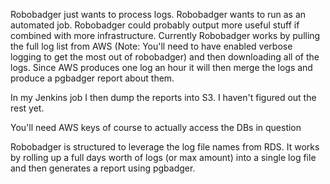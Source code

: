 Robobadger just wants to process logs. Robobadger wants to run as an automated job. Robobadger could probably output more useful stuff if combined with more infrastructure. Currently Robobadger works by pulling the full log list from AWS (Note: You'll need to have enabled verbose logging to get the most out of robobadger) and then downloading all of the logs. Since AWS produces one log an hour it will then merge the logs and produce a pgbadger report about them.

In my Jenkins job I then dump the reports into S3. I haven't figured out the rest yet.

You'll need AWS keys of course to actually access the DBs in question

Robobadger is structured to leverage the log file names from RDS. It works by rolling up a full days worth of logs (or max amount) into a single log file and then generates a report using pgbadger.
